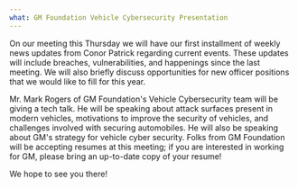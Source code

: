 ```yaml
---
what: GM Foundation Vehicle Cybersecurity Presentation
---
```


On our meeting this Thursday we will have our first installment of weekly news updates from Conor Patrick regarding current events. These updates will include breaches, vulnerabilities, and happenings since the last meeting. We will also briefly discuss opportunities for new officer positions that we would like to fill for this year.

Mr. Mark Rogers of GM Foundation's Vehicle Cybersecurity team will be giving a tech talk. He will be speaking about attack surfaces present in modern vehicles, motivations to improve the security of vehicles, and challenges involved with securing automobiles. He will also be speaking about GM's strategy for vehicle cyber security. Folks from GM Foundation will be accepting resumes at this meeting; if you are interested in working for GM, please bring an up-to-date copy of your resume!

We hope to see you there!
